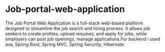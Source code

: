 # Job-portal-web-application
The Job Portal Web Application is a full-stack web-based platform designed to streamline the job search and hiring process. It allows job seekers to create profiles, upload resumes, and apply for jobs, while employers can post job openings, manage applications.For backend i used ava, Spring Boot, Spring MVC, Spring Security, Hibernate. 
